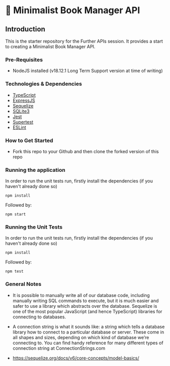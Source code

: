 # 📖 Minimalist Book Manager API

## Introduction

This is the starter repository for the Further APIs session. It provides a start to creating a Minimalist Book Manager API.

### Pre-Requisites

-   NodeJS installed (v18.12.1 Long Term Support version at time of writing)

### Technologies & Dependencies

-   [TypeScript](https://www.typescriptlang.org/)
-   [ExpressJS](https://expressjs.com/)
-   [Sequelize](https://sequelize.org/)
-   [SQLite3](https://www.npmjs.com/package/sqlite3)
-   [Jest](https://jestjs.io/)
-   [Supertest](https://www.npmjs.com/package/supertest)
-   [ESLint](https://eslint.org/)

### How to Get Started

-   Fork this repo to your Github and then clone the forked version of this repo

### Running the application

In order to run the unit tests run, firstly install the dependencies (if you haven't already done so)

```
npm install
```

Followed by:

```
npm start
```

### Running the Unit Tests

In order to run the unit tests run, firstly install the dependencies (if you haven't already done so)

```
npm install
```

Followed by:

```
npm test
```

### General Notes

- It is possible to manually write all of our database code, including manually writing SQL commands to execute, but it is
much easier and safer to use a library which abstracts over the database. Sequelize is one of the most popular JavaScript (and hence TypeScript) libraries for connecting to databases.

- A connection string is what it sounds like: a string which tells a database library how to connect to a particular database or server. These come in all shapes and sizes, depending on which kind of database we’re connecting to. You can find handy reference for many different types of connection string at ConnectionStrings.com

- https://sequelize.org/docs/v6/core-concepts/model-basics/


